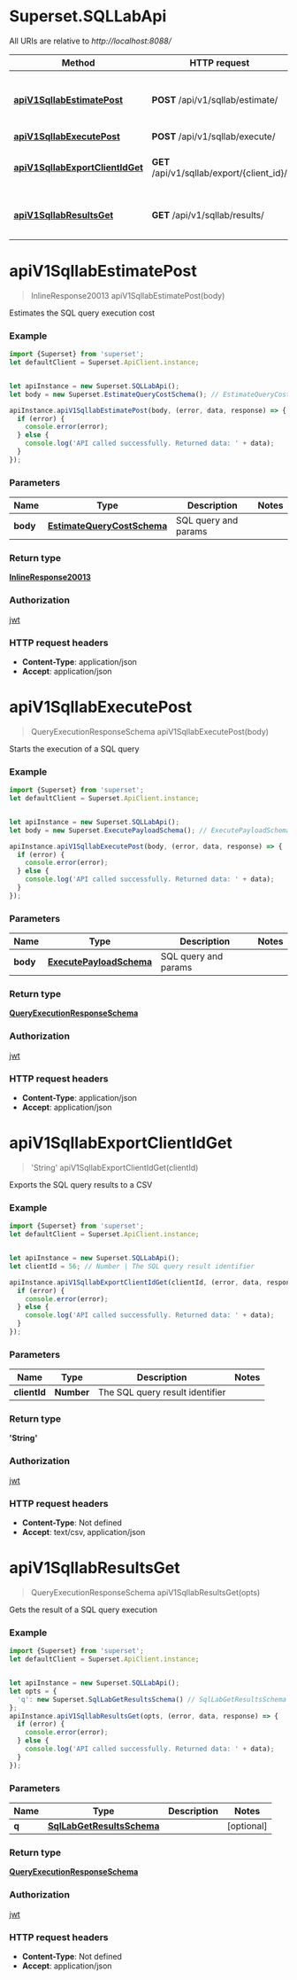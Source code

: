 # Superset.SQLLabApi

All URIs are relative to *http://localhost:8088/*

Method | HTTP request | Description
------------- | ------------- | -------------
[**apiV1SqllabEstimatePost**](SQLLabApi.md#apiV1SqllabEstimatePost) | **POST** /api/v1/sqllab/estimate/ | Estimates the SQL query execution cost
[**apiV1SqllabExecutePost**](SQLLabApi.md#apiV1SqllabExecutePost) | **POST** /api/v1/sqllab/execute/ | 
[**apiV1SqllabExportClientIdGet**](SQLLabApi.md#apiV1SqllabExportClientIdGet) | **GET** /api/v1/sqllab/export/{client_id}/ | Exports the SQL query results to a CSV
[**apiV1SqllabResultsGet**](SQLLabApi.md#apiV1SqllabResultsGet) | **GET** /api/v1/sqllab/results/ | Gets the result of a SQL query execution

<a name="apiV1SqllabEstimatePost"></a>
# **apiV1SqllabEstimatePost**
> InlineResponse20013 apiV1SqllabEstimatePost(body)

Estimates the SQL query execution cost

### Example
```javascript
import {Superset} from 'superset';
let defaultClient = Superset.ApiClient.instance;


let apiInstance = new Superset.SQLLabApi();
let body = new Superset.EstimateQueryCostSchema(); // EstimateQueryCostSchema | SQL query and params

apiInstance.apiV1SqllabEstimatePost(body, (error, data, response) => {
  if (error) {
    console.error(error);
  } else {
    console.log('API called successfully. Returned data: ' + data);
  }
});
```

### Parameters

Name | Type | Description  | Notes
------------- | ------------- | ------------- | -------------
 **body** | [**EstimateQueryCostSchema**](EstimateQueryCostSchema.md)| SQL query and params | 

### Return type

[**InlineResponse20013**](InlineResponse20013.md)

### Authorization

[jwt](../README.md#jwt)

### HTTP request headers

 - **Content-Type**: application/json
 - **Accept**: application/json

<a name="apiV1SqllabExecutePost"></a>
# **apiV1SqllabExecutePost**
> QueryExecutionResponseSchema apiV1SqllabExecutePost(body)



Starts the execution of a SQL query

### Example
```javascript
import {Superset} from 'superset';
let defaultClient = Superset.ApiClient.instance;


let apiInstance = new Superset.SQLLabApi();
let body = new Superset.ExecutePayloadSchema(); // ExecutePayloadSchema | SQL query and params

apiInstance.apiV1SqllabExecutePost(body, (error, data, response) => {
  if (error) {
    console.error(error);
  } else {
    console.log('API called successfully. Returned data: ' + data);
  }
});
```

### Parameters

Name | Type | Description  | Notes
------------- | ------------- | ------------- | -------------
 **body** | [**ExecutePayloadSchema**](ExecutePayloadSchema.md)| SQL query and params | 

### Return type

[**QueryExecutionResponseSchema**](QueryExecutionResponseSchema.md)

### Authorization

[jwt](../README.md#jwt)

### HTTP request headers

 - **Content-Type**: application/json
 - **Accept**: application/json

<a name="apiV1SqllabExportClientIdGet"></a>
# **apiV1SqllabExportClientIdGet**
> &#x27;String&#x27; apiV1SqllabExportClientIdGet(clientId)

Exports the SQL query results to a CSV

### Example
```javascript
import {Superset} from 'superset';
let defaultClient = Superset.ApiClient.instance;


let apiInstance = new Superset.SQLLabApi();
let clientId = 56; // Number | The SQL query result identifier

apiInstance.apiV1SqllabExportClientIdGet(clientId, (error, data, response) => {
  if (error) {
    console.error(error);
  } else {
    console.log('API called successfully. Returned data: ' + data);
  }
});
```

### Parameters

Name | Type | Description  | Notes
------------- | ------------- | ------------- | -------------
 **clientId** | **Number**| The SQL query result identifier | 

### Return type

**&#x27;String&#x27;**

### Authorization

[jwt](../README.md#jwt)

### HTTP request headers

 - **Content-Type**: Not defined
 - **Accept**: text/csv, application/json

<a name="apiV1SqllabResultsGet"></a>
# **apiV1SqllabResultsGet**
> QueryExecutionResponseSchema apiV1SqllabResultsGet(opts)

Gets the result of a SQL query execution

### Example
```javascript
import {Superset} from 'superset';
let defaultClient = Superset.ApiClient.instance;


let apiInstance = new Superset.SQLLabApi();
let opts = { 
  'q': new Superset.SqlLabGetResultsSchema() // SqlLabGetResultsSchema | 
};
apiInstance.apiV1SqllabResultsGet(opts, (error, data, response) => {
  if (error) {
    console.error(error);
  } else {
    console.log('API called successfully. Returned data: ' + data);
  }
});
```

### Parameters

Name | Type | Description  | Notes
------------- | ------------- | ------------- | -------------
 **q** | [**SqlLabGetResultsSchema**](.md)|  | [optional] 

### Return type

[**QueryExecutionResponseSchema**](QueryExecutionResponseSchema.md)

### Authorization

[jwt](../README.md#jwt)

### HTTP request headers

 - **Content-Type**: Not defined
 - **Accept**: application/json

